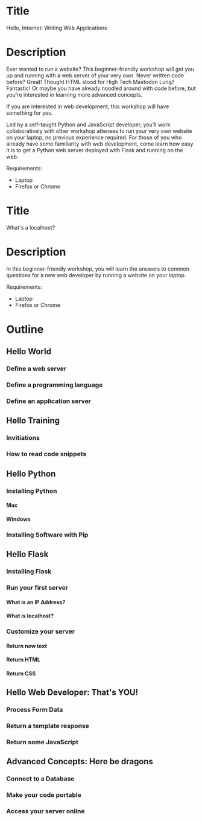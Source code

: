 # Title
Hello, Internet: Writing Web Applications

# Description
Ever wanted to run a website? This beginner-friendly workshop will get you up
and running with a web server of your very own. Never written code before?
Great! Thought HTML stood for High Tech Mastodon Lung? Fantastic! Or maybe you
have already noodled around with code before, but you're interested in learning
more advanced concepts.

If you are interested in web development, this workshop will have something
for you.

Led by a self-taught Python and JavaScript developer, you'll work
collaboratively with other workshop attenees to run your very own website on
your laptop, no previous experience required. For those of you who already have
some familiarity with web development, come learn how easy it is to get a
Python web server deployed with Flask and running on the web.

Requirements:
* Laptop
* Firefox or Chrome


# Title
What's a localhost?

# Description
In this beginner-friendly workshop, you will learn the answers to common questions for a new web developer by running a website on your laptop.

Requirements:
* Laptop
* Firefox or Chrome


# Outline

## Hello World
### Define a web server
### Define a programming language
### Define an application server

## Hello Training
### Invitiations
### How to read code snippets

## Hello Python
### Installing Python
#### Mac
#### Windows
### Installing Software with Pip

## Hello Flask
### Installing Flask
### Run your first server
#### What is an IP Address?
#### What is localhost?
### Customize your server
#### Return new text
#### Return HTML
#### Return CSS

## Hello Web Developer: That's YOU!
### Process Form Data
### Return a template response
### Return some JavaScript

## Advanced Concepts: Here be dragons
### Connect to a Database
### Make your code portable
### Access your server online
